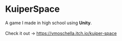 # KuiperSpace

A game I made in high school using **Unity**. <br/><br/>
Check it out -> https://vmoschella.itch.io/kuiper-space
